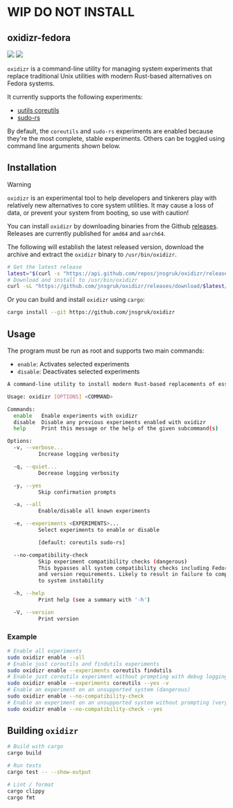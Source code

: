 # WIP DO NOT INSTALL
## oxidizr-fedora

<a href="https://github.com/jnsgruk/oxidizr/actions/workflows/push.yml"><img src="https://github.com/jnsgruk/oxidizr/actions/workflows/push.yml/badge.svg"></a>
<a href="https://github.com/jnsgruk/oxidizr/actions/workflows/release.yml"><img src="https://github.com/jnsgruk/oxidizr/actions/workflows/release.yml/badge.svg"></a>

`oxidizr` is a command-line utility for managing system experiments that replace traditional Unix utilities with modern Rust-based alternatives on Fedora systems.

It currently supports the following experiments:

- [uutils coreutils](https://github.com/uutils/coreutils)
- [sudo-rs](https://github.com/trifectatechfoundation/sudo-rs)

By default, the `coreutils` and `sudo-rs` experiments are enabled because they're the most complete, stable experiments. Others can be toggled using command line arguments shown below.

## Installation

<!-- prettier-ignore-start -->
> [!WARNING]
> `oxidizr` is an experimental tool to help developers and tinkerers play with relatively new alternatives to core system utilities. It may cause a loss of data, or prevent your system from booting, so use with caution!
<!-- prettier-ignore-end -->

You can install `oxidizr` by downloading binaries from the Github [releases](https://github.com/jnsgruk/oxidizr/releases/latest). Releases are currently published for `amd64` and `aarch64`.

The following will establish the latest released version, download the archive and extract the `oxidizr` binary to `/usr/bin/oxidizr`.

```bash
# Get the latest release
latest="$(curl -s "https://api.github.com/repos/jnsgruk/oxidizr/releases/latest" | jq -r '.name')"
# Download and install to /usr/bin/oxidizr
curl -sL "https://github.com/jnsgruk/oxidizr/releases/download/$latest/oxidizr_Linux_$(uname -m).tar.gz" | sudo tar -xvzf - -C /usr/bin oxidizr
```

Or you can build and install `oxidizr` using `cargo`:

```bash
cargo install --git https://github.com/jnsgruk/oxidizr
```

## Usage

The program must be run as root and supports two main commands:

- `enable`: Activates selected experiments
- `disable`: Deactivates selected experiments

```bash
A command-line utility to install modern Rust-based replacements of essential packages such as coreutils, findutils, diffutils and sudo and make them the default on an Fedora system.

Usage: oxidizr [OPTIONS] <COMMAND>

Commands:
  enable   Enable experiments with oxidizr
  disable  Disable any previous experiments enabled with oxidizr
  help     Print this message or the help of the given subcommand(s)

Options:
  -v, --verbose...
          Increase logging verbosity

  -q, --quiet...
          Decrease logging verbosity

  -y, --yes
          Skip confirmation prompts

  -a, --all
          Enable/disable all known experiments

  -e, --experiments <EXPERIMENTS>...
          Select experiments to enable or disable

          [default: coreutils sudo-rs]

  --no-compatibility-check
          Skip experiment compatibility checks (dangerous)
          This bypasses all system compatibility checks including Fedora distribution
          and version requirements. Likely to result in failure to complete, may lead
          to system instability

  -h, --help
          Print help (see a summary with '-h')

  -V, --version
          Print version
```

### Example

```bash
# Enable all experiments
sudo oxidizr enable --all
# Enable just coreutils and findutils experiments
sudo oxidizr enable --experiments coreutils findutils
# Enable just coreutils experiment without prompting with debug logging enabled
sudo oxidizr enable --experiments coreutils --yes -v
# Enable an experiment on an unsupported system (dangerous)
sudo oxidizr enable --no-compatibility-check
# Enable an experiment on an unsupported system without prompting (very dangerous)
sudo oxidizr enable --no-compatibility-check --yes
```

## Building `oxidizr`

```bash
# Build with cargo
cargo build

# Run tests
cargo test -- --show-output

# Lint / format
cargo clippy
cargo fmt
```
